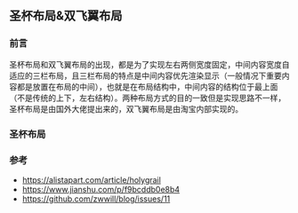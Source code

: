## 圣杯布局&双飞翼布局

### 前言

圣杯布局和双飞翼布局的出现，都是为了实现左右两侧宽度固定，中间内容宽度自适应的三栏布局，且三栏布局的特点是中间内容优先渲染显示（一般情况下重要内容都是放置在布局的中间），也就是在布局结构中，中间内容的结构位于最上面（不是传统的上下，左右结构）。两种布局方式的目的一致但是实现思路不一样，圣杯布局是由国外大佬提出来的，双飞翼布局是由淘宝内部实现的。

### 圣杯布局

### 参考

* https://alistapart.com/article/holygrail
* https://www.jianshu.com/p/f9bcddb0e8b4
* https://github.com/zwwill/blog/issues/11